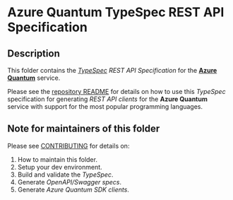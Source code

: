 # Azure Quantum TypeSpec REST API Specification

## Description

This folder contains the *[TypeSpec](https://azure.github.io/typespec-azure/)
REST API Specification* for the **[Azure Quantum](https://quantum.microsoft.com)** service.

Please see the [repository README](../../../README.md) for details on how to use
this *TypeSpec* specification for generating *REST API clients* for the **Azure Quantum** service
with support for the most popular programming languages.

## Note for maintainers of this folder

Please see [CONTRIBUTING](./CONTRIBUTING.md) for details on:

1. How to maintain this folder.
2. Setup your dev environment.
3. Build and validate the *TypeSpec*.
4. Generate *OpenAPI/Swagger specs*.
5. Generate *Azure Quantum SDK clients*.

